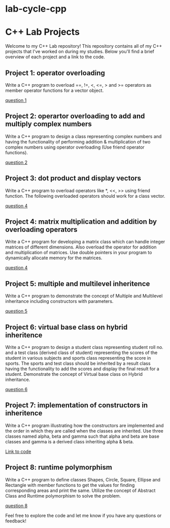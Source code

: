 # lab-cycle-cpp
# C++ Lab Projects

Welcome to my C++ Lab repository! This repository contains all of my C++ projects that I've worked on during my studies. Below you'll find a brief overview of each project and a link to the code.

## Project 1: operator overloading

Write a C++ program to overload ==, !=, <, <=, > and >= operators as
member operator functions for a vector object.

[question 1](https://github.com/nabeelnazeer/lab-cycle-2-cpp/blob/master/one.cpp)

## Project 2: operartor overloading to add and multiply complex numbers

Write a C++ program to design a class representing complex numbers and
having the functionality of performing addition & multiplication of two complex
numbers using operator overloading (Use friend operator functions).

[question 2](https://github.com/nabeelnazeer/lab-cycle-2-cpp/blob/master/two.cpp)

## Project 3: dot product and display vectors

Write a C++ program to overload operators like *, <<, >> using friend
function. The following overloaded operators should work for a class vector.

[question 4](https://github.com/nabeelnazeer/lab-cycle-2-cpp/blob/master/three.cpp)

## Project 4: matrix multiplication and addition by overloading operators

Write a C++ program for developing a matrix class which can handle integer
matrices of different dimensions. Also overload the operator for addition and
multiplication of matrices. Use double pointers in your program to dynamically
allocate memory for the matrices.

[question 4](https://github.com/nabeelnazeer/lab-cycle-2-cpp/blob/master/four.cpp)

## Project 5: multiple and multilevel inheritence

Write a C++ program to demonstrate the concept of Multiple and Multilevel
inheritance including constructors with parameters.

[question 5](https://github.com/nabeelnazeer/lab-cycle-2-cpp/blob/master/five.cpp)

## Project 6: virtual base class on hybrid inheritence

Write a C++ program to design a student class representing student roll no. and
a test class (derived class of student) representing the scores of the student in
various subjects and sports class representing the score in sports. The sports and
test class should be inherited by a result class having the functionality to add
the scores and display the final result for a student. Demonstrate the concept of
Virtual base class on Hybrid inheritance.

[question 6]()

## Project 7: implementation of constructors in inheritence

Write a C++ program illustrating how the constructors are implemented and the
order in which they are called when the classes are inherited. Use three classes
named alpha, beta and gamma such that alpha and beta are base classes and
gamma is a derived class inheriting alpha & beta.

[Link to code](https://github.com/nabeelnazeer/lab-cycle-2-cpp/blob/master/seven.cpp)

## Project 8: runtime polymorphism

Write a C++ program to define classes Shapes, Circle, Square, Ellipse and
Rectangle with member functions to get the values for finding corresponding
areas and print the same. Utilize the concept of Abstract Class and Runtime
polymorphism to solve the problem.

[question 8](https://github.com/nabeelnazeer/lab-cycle-2-cpp/blob/master/eight.cpp)

Feel free to explore the code and let me know if you have any questions or feedback!

